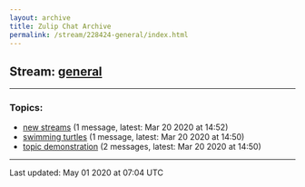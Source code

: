 ```yaml
---
layout: archive
title: Zulip Chat Archive
permalink: /stream/228424-general/index.html
---
```


## Stream: [general](https://claire4ai.github.io/claire-ai.github.io/stream/228424-general/index.html)
---

### Topics:

* [new streams](topic/new.20streams.html) (1 message, latest: Mar 20 2020 at 14:52)
* [swimming turtles](topic/swimming.20turtles.html) (1 message, latest: Mar 20 2020 at 14:50)
* [topic demonstration](topic/topic.20demonstration.html) (2 messages, latest: Mar 20 2020 at 14:50)

<hr><p>Last updated: May 01 2020 at 07:04 UTC</p>